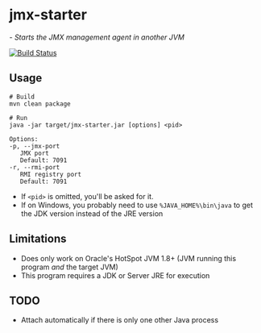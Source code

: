 # jmx-starter
*- Starts the JMX management agent in another JVM*

[![Build Status](https://travis-ci.org/ferstl/jmx-starter.svg)](https://travis-ci.org/ferstl/jmx-starter)

## Usage

    # Build
    mvn clean package
    
    # Run
    java -jar target/jmx-starter.jar [options] <pid>

    Options:
    -p, --jmx-port
       JMX port
       Default: 7091
    -r, --rmi-port
       RMI registry port
       Default: 7091

- If `<pid>` is omitted, you'll be asked for it.
- If on Windows, you probably need to use `%JAVA_HOME%\bin\java` to get the JDK version instead of the JRE version


## Limitations
- Does only work on Oracle's HotSpot JVM 1.8+ (JVM running this program *and* the target JVM)
- This program requires a JDK or Server JRE for execution

## TODO
- Attach automatically if there is only one other Java process
